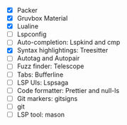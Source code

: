 - [x] Packer
- [x] Gruvbox Material
- [x] Lualine
- [ ] Lspconfig
- [ ] Auto-completion: Lspkind and cmp
- [x] Syntax highlightings: Treesitter
- [ ] Autotag and Autopair
- [ ] Fuzz finder: Telescope
- [ ] Tabs: Bufferline
- [ ] LSP UIs: Lspsaga
- [ ] Code formatter: Prettier and null-ls
- [ ] Git markers: gitsigns
- [ ] git
- [ ] LSP tool: mason
